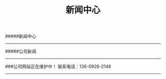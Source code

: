 ﻿---
layout: news
title: "新闻中心"
categories: [newscenter]
---
#####新闻中心
<hr/>
#####公司新闻
<hr/>
###公司网站正在维护中！ 联系电话：136-0926-2146
<hr/>


	
	
